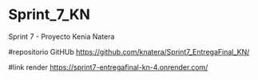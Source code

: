 # Sprint_7_KN
Sprint 7 - Proyecto Kenia Natera

#repositorio GitHUb
https://github.com/knatera/Sprint7_EntregaFinal_KN/

#link render
https://sprint7-entregafinal-kn-4.onrender.com/
